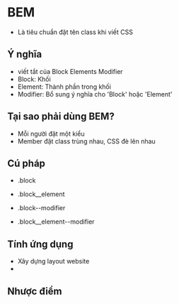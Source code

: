 # BEM
- Là tiêu chuẩn đặt tên class khi viết CSS

## Ý nghĩa
- viết tắt của Block Elements Modifier
- Block: Khối
- Element: Thành phần trong khối
- Modifier: Bổ sung ý nghĩa cho 'Block' hoặc 'Element'

## Tại sao phải dùng BEM?
- Mỗi người đặt một kiểu
- Member đặt class trùng nhau, CSS đè lên nhau

## Cú pháp
- .block
- .block__element

- .block--modifier
- .block__element--modifier

## Tính ứng dụng 
- Xây dựng layout website
-

## Nhược điểm 